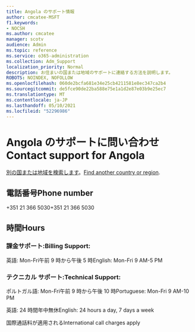 ```yaml
---
title: Angola のサポート情報
author: cmcatee-MSFT
f1.keywords:
- NOCSH
ms.author: cmcatee
manager: scotv
audience: Admin
ms.topic: reference
ms.service: o365-administration
ms.collection: Adm_Support
localization_priority: Normal
description: お住まいの国または地域のサポートに連絡する方法を説明します。
ROBOTS: NOINDEX, NOFOLLOW
ms.openlocfilehash: 060de2bcfa681e34e25cb4211581e8ec347ca2b4
ms.sourcegitcommit: de5fce90de22ba588e75e1a1d2e87e03b9e25ec7
ms.translationtype: MT
ms.contentlocale: ja-JP
ms.lasthandoff: 05/10/2021
ms.locfileid: "52296986"
---
```

# <a name="contact-support-for-angola"></a><span data-ttu-id="4eed0-103">Angola のサポートに問い合わせ</span><span class="sxs-lookup"><span data-stu-id="4eed0-103">Contact support for Angola</span></span>

<span data-ttu-id="4eed0-104">[別の国または地域を検索します](../../business-video/get-help-support.md)。</span><span class="sxs-lookup"><span data-stu-id="4eed0-104">[Find another country or region](../../business-video/get-help-support.md).</span></span>

## <a name="phone-number"></a><span data-ttu-id="4eed0-105">電話番号</span><span class="sxs-lookup"><span data-stu-id="4eed0-105">Phone number</span></span>
<span data-ttu-id="4eed0-106">+351 21 366 5030</span><span class="sxs-lookup"><span data-stu-id="4eed0-106">+351 21 366 5030</span></span>

## <a name="hours"></a><span data-ttu-id="4eed0-107">時間</span><span class="sxs-lookup"><span data-stu-id="4eed0-107">Hours</span></span>
### <a name="billing-support"></a><span data-ttu-id="4eed0-108">課金サポート:</span><span class="sxs-lookup"><span data-stu-id="4eed0-108">Billing Support:</span></span>

<span data-ttu-id="4eed0-109">英語: Mon-Fri午前 9 時から午後 5 時</span><span class="sxs-lookup"><span data-stu-id="4eed0-109">English: Mon-Fri 9 AM-5 PM</span></span>

### <a name="technical-support"></a><span data-ttu-id="4eed0-110">テクニカル サポート:</span><span class="sxs-lookup"><span data-stu-id="4eed0-110">Technical Support:</span></span>

<span data-ttu-id="4eed0-111">ポルトガル語: Mon-Fri午前 9 時から午後 10 時</span><span class="sxs-lookup"><span data-stu-id="4eed0-111">Portuguese: Mon-Fri 9 AM-10 PM</span></span>

<span data-ttu-id="4eed0-112">英語: 24 時間年中無休</span><span class="sxs-lookup"><span data-stu-id="4eed0-112">English: 24 hours a day, 7 days a week</span></span>

<span data-ttu-id="4eed0-113">国際通話料が適用される</span><span class="sxs-lookup"><span data-stu-id="4eed0-113">International call charges apply</span></span>
